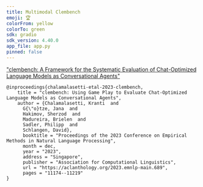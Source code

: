 ```yaml
---
title: Multimodal Clembench
emoji: 🏆
colorFrom: yellow
colorTo: green
sdk: gradio
sdk_version: 4.40.0
app_file: app.py
pinned: false
---
```


["clembench: A Framework for the Systematic Evaluation of Chat-Optimized Language Models as Conversational Agents"](https://aclanthology.org/2023.emnlp-main.689/)


```
@inproceedings{chalamalasetti-etal-2023-clembench,
    title = "clembench: Using Game Play to Evaluate Chat-Optimized Language Models as Conversational Agents",
    author = {Chalamalasetti, Kranti  and
      G{\"o}tze, Jana  and
      Hakimov, Sherzod  and
      Madureira, Brielen  and
      Sadler, Philipp  and
      Schlangen, David},
      booktitle = "Proceedings of the 2023 Conference on Empirical Methods in Natural Language Processing",
      month = dec,
      year = "2023",
      address = "Singapore",
      publisher = "Association for Computational Linguistics",
      url = "https://aclanthology.org/2023.emnlp-main.689",
      pages = "11174--11219"
}

```